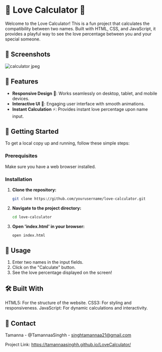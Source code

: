 # 💖 Love Calculator 💖

Welcome to the Love Calculator! This is a fun project that calculates the compatibility between two names. Built with HTML, CSS, and JavaScript, it provides a playful way to see the love percentage between you and your special someone.


## 📸 Screenshots
![calculator jpeg](https://github.com/TamannaaSinghh/LoveCalculator/assets/158739752/9c8ab939-8742-493d-9e44-41407253fe8a)

## 🌟 Features

- **Responsive Design** 📱: Works seamlessly on desktop, tablet, and mobile devices.
- **Interactive UI** 🎨: Engaging user interface with smooth animations.
- **Instant Calculation** ⚡: Provides instant love percentage upon name input.

## 🚀 Getting Started

To get a local copy up and running, follow these simple steps:

### Prerequisites

Make sure you have a web browser installed.

### Installation

1. **Clone the repository:**
   ```bash
   git clone https://github.com/yourusername/love-calculator.git
   ```

2. **Navigate to the project directory:**
   ```bash
   cd love-calculator
   ```

3. **Open 'index.html' in your browser:**
   ```bash
   open index.html
   ```

## 🎉 Usage
1. Enter two names in the input fields.
2. Click on the "Calculate" button.
3. See the love percentage displayed on the screen!
   
## 🛠️ Built With
HTML5: For the structure of the website.
CSS3: For styling and responsiveness.
JavaScript: For dynamic calculations and interactivity.

## 📧 Contact
Tamanna - @TamannaaSinghh - singhtamannaa21@gmail.com

Project Link: https://tamannaasinghh.github.io/LoveCalculator/






